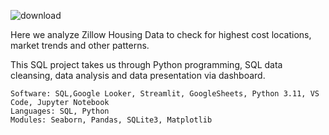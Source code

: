 
![download](https://github.com/guzmanwolfrank/SQL/assets/29739578/0ff88642-06bf-4530-8125-d4b5ffd733b4)


Here we analyze Zillow Housing Data to check for highest cost locations, market trends and other patterns. 

This SQL project takes us through Python programming, SQL data cleansing, data analysis and data presentation via dashboard.  



    Software: SQL,Google Looker, Streamlit, GoogleSheets, Python 3.11, VS Code, Jupyter Notebook
    Languages: SQL, Python
    Modules: Seaborn, Pandas, SQLite3, Matplotlib

